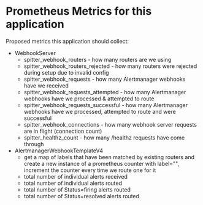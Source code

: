 # Prometheus Metrics for this application

Proposed metrics this application should collect:

* WebhookServer
  * spitter_webhook_routers - how many routers are we using
  * spitter_webhook_routers_rejected - how many routers were rejected during setup due to invalid config
  * spitter_webhook_requests - how many Alertmanager webhooks have we received
  * spitter_webhook_requests_attempted - how many Alertmanager webhooks have we processed & attempted to route
  * spitter_webhook_requests_successful - how many Alertmanager webhooks have we processed, attempted to route and were successful
  * spitter_webhook_connections - how many webhook server requests are in flight (connection count)
  * spitter_healthz_count - how many /healthz requests have come through
* AlertmanagerWebhookTemplateV4
  * get a map of labels that have been matched by existing routers and create a new instance of a prometheus counter with label="<thatlabel>", increment the counter every time we route one for it
  * total number of individual alerts received
  * total number of individual alerts routed
  * total number of Status=firing alerts routed
  * total number of Status=resolved alerts routed

